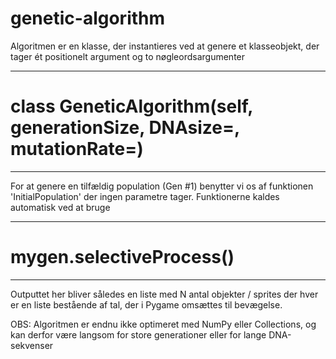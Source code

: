 # genetic-algorithm

Algoritmen er en klasse, der instantieres ved at genere et klasseobjekt, der tager ét positionelt argument og to nøgleordsargumenter

----

# class GeneticAlgorithm(self, generationSize, DNAsize=, mutationRate=)

----

For at genere en tilfældig population (Gen #1) benytter vi os af funktionen 'InitialPopulation' der ingen parametre tager.
Funktionerne kaldes automatisk ved at bruge

----

# mygen.selectiveProcess()

----

Outputtet her bliver således en liste med N antal objekter / sprites der hver er en liste bestående af tal, der i Pygame omsættes til bevægelse.

OBS: Algoritmen er endnu ikke optimeret med NumPy eller Collections, og kan derfor være langsom for store generationer eller for lange DNA-sekvenser


 
